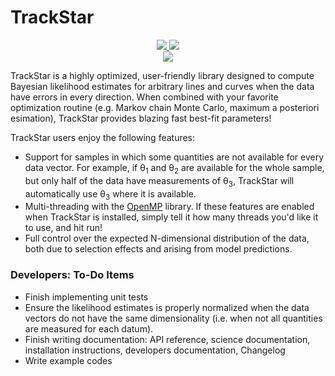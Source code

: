
# TrackStar

<div align="center">
	<a href="https://github.com/giganano/TrackStar/actions/workflows/ci.yml"
		target="_blank">
		<img src="https://github.com/giganano/TrackStar/workflows/GitHub%20CI/badge.svg">
	</a><a
		href="https://github.com/giganano/TrackStar/issues" target="_blank">
		<img src="https://img.shields.io/github/issues/giganano/TrackStar.svg">
	</a>
</div>

<div align="center">
	<a href="https://github.com/giganano/TrackStar/blob/main/LICENSE"
		target="_blank">
		<img src="https://img.shields.io/badge/License-MIT-blue.svg">
	</a>
</div>

TrackStar is a highly optimized, user-friendly library designed to compute
Bayesian likelihood estimates for arbitrary lines and curves when the data have
errors in every direction.
When combined with your favorite optimization routine (e.g. Markov chain Monte
Carlo, maximum a posteriori esimation), TrackStar provides blazing fast
best-fit parameters!

TrackStar users enjoy the following features:

<ul>
	<li>
		Support for samples in which some quantities are not available for
		every data vector.
		For example, if &theta;<sub>1</sub> and &theta;<sub>2</sub> are
		available for the whole sample, but only half of the data have
		measurements of &theta;<sub>3</sub>, TrackStar will automatically use
		&theta;<sub>3</sub> where it is available.
	</li>
	<li>
		Multi-threading with the
		<a href="https://openmp.org/" target="_blank">OpenMP</a> library.
		If these features are enabled when TrackStar is installed, simply
		tell it how many threads you'd like it to use, and hit run!
	</li>
	<li>
		Full control over the expected N-dimensional distribution of the data,
		both due to selection effects and arising from model predictions.
	</li>
</ul>

### Developers: To-Do Items

<ul>
	<li>
		Finish implementing unit tests
	</li>
	<li>
		Ensure the likelihood estimates is properly normalized when the data
		vectors do not have the same dimensionality (i.e. when not all
		quantities are measured for each datum).
	</li>
	<li>
		Finish writing documentation: API reference, science documentation,
		installation instructions, developers documentation, Changelog
	</li>
	<li>
		Write example codes
	</li>
</ul>

